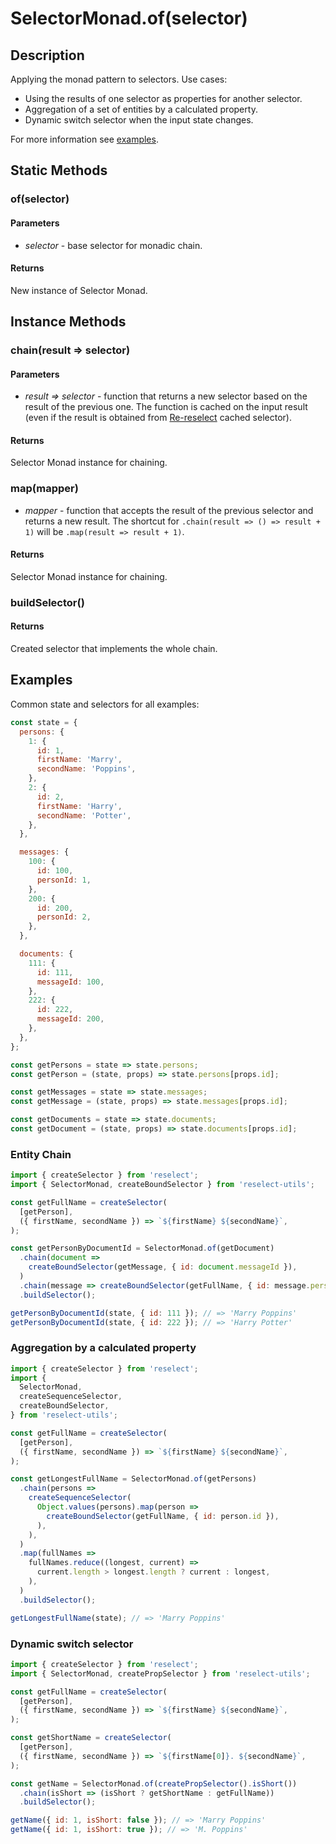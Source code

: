 # SelectorMonad.of(selector)

## Description

Applying the monad pattern to selectors. Use cases:

- Using the results of one selector as properties for another selector.
- Aggregation of a set of entities by a calculated property.
- Dynamic switch selector when the input state changes.

For more information see [examples](#examples).

## Static Methods

### of(selector)

#### Parameters

- _selector_ - base selector for monadic chain.

#### Returns

New instance of Selector Monad.

## Instance Methods

### chain(result => selector)

#### Parameters

- _result => selector_ - function that returns a new selector based on the result of the previous one.
  The function is cached on the input result (even if the result is obtained
  from [Re-reselect](https://github.com/toomuchdesign/re-reselect) cached selector).

#### Returns

Selector Monad instance for chaining.

### map(mapper)

- _mapper_ - function that accepts the result of the previous selector and returns a new result.
  The shortcut for `.chain(result => () => result + 1)` will be `.map(result => result + 1)`.

#### Returns

Selector Monad instance for chaining.

### buildSelector()

#### Returns

Created selector that implements the whole chain.

## Examples

Common state and selectors for all examples:

```js
const state = {
  persons: {
    1: {
      id: 1,
      firstName: 'Marry',
      secondName: 'Poppins',
    },
    2: {
      id: 2,
      firstName: 'Harry',
      secondName: 'Potter',
    },
  },

  messages: {
    100: {
      id: 100,
      personId: 1,
    },
    200: {
      id: 200,
      personId: 2,
    },
  },

  documents: {
    111: {
      id: 111,
      messageId: 100,
    },
    222: {
      id: 222,
      messageId: 200,
    },
  },
};

const getPersons = state => state.persons;
const getPerson = (state, props) => state.persons[props.id];

const getMessages = state => state.messages;
const getMessage = (state, props) => state.messages[props.id];

const getDocuments = state => state.documents;
const getDocument = (state, props) => state.documents[props.id];
```

### Entity Chain

```js
import { createSelector } from 'reselect';
import { SelectorMonad, createBoundSelector } from 'reselect-utils';

const getFullName = createSelector(
  [getPerson],
  ({ firstName, secondName }) => `${firstName} ${secondName}`,
);

const getPersonByDocumentId = SelectorMonad.of(getDocument)
  .chain(document =>
    createBoundSelector(getMessage, { id: document.messageId }),
  )
  .chain(message => createBoundSelector(getFullName, { id: message.personId }))
  .buildSelector();

getPersonByDocumentId(state, { id: 111 }); // => 'Marry Poppins'
getPersonByDocumentId(state, { id: 222 }); // => 'Harry Potter'
```

### Aggregation by a calculated property

```js
import { createSelector } from 'reselect';
import {
  SelectorMonad,
  createSequenceSelector,
  createBoundSelector,
} from 'reselect-utils';

const getFullName = createSelector(
  [getPerson],
  ({ firstName, secondName }) => `${firstName} ${secondName}`,
);

const getLongestFullName = SelectorMonad.of(getPersons)
  .chain(persons =>
    createSequenceSelector(
      Object.values(persons).map(person =>
        createBoundSelector(getFullName, { id: person.id }),
      ),
    ),
  )
  .map(fullNames =>
    fullNames.reduce((longest, current) =>
      current.length > longest.length ? current : longest,
    ),
  )
  .buildSelector();

getLongestFullName(state); // => 'Marry Poppins'
```

### Dynamic switch selector

```js
import { createSelector } from 'reselect';
import { SelectorMonad, createPropSelector } from 'reselect-utils';

const getFullName = createSelector(
  [getPerson],
  ({ firstName, secondName }) => `${firstName} ${secondName}`,
);

const getShortName = createSelector(
  [getPerson],
  ({ firstName, secondName }) => `${firstName[0]}. ${secondName}`,
);

const getName = SelectorMonad.of(createPropSelector().isShort())
  .chain(isShort => (isShort ? getShortName : getFullName))
  .buildSelector();

getName({ id: 1, isShort: false }); // => 'Marry Poppins'
getName({ id: 1, isShort: true }); // => 'M. Poppins'
```

